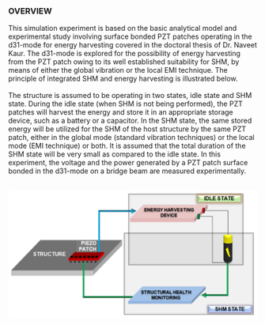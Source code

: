 ### OVERVIEW

This simulation experiment is based on the basic analytical model and experimental study involving surface
bonded PZT patches operating in the d31-mode for energy harvesting covered in the doctoral thesis of Dr.
Naveet Kaur. The d31-mode is explored for the
possibility of energy harvesting from the PZT patch owing to its well established suitability for SHM, by
means of either the global vibration or the local EMI technique. The principle of integrated SHM and
energy harvesting is illustrated below.<br><br>
The structure is assumed to be operating in two states, idle state and SHM state. During the idle state (when
SHM is not being performed), the PZT patches will harvest the energy and store it in an appropriate storage
device, such as a battery or a capacitor. In the SHM state, the same stored energy will be utilized for the
SHM of the host structure by the same PZT patch, either in the global mode (standard vibration techniques)
or the local mode (EMI technique) or both. It is assumed that the total duration of the SHM state will be
very small as compared to the idle state. In this experiment, the voltage and the power generated by a PZT
patch surface bonded in the d31-mode on a bridge beam are measured experimentally.<br><br> 

 
<img src="images/t1.png"/><br>
<br><br>